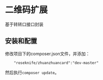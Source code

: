 # 二维码扩展

基于转转口接口封装  


## 安装和配置
修改项目下的composer.json文件，并添加：  
```
    "roseknife/zhuanzhuancard":"dev-master"
```
然后执行```composer update```。  
